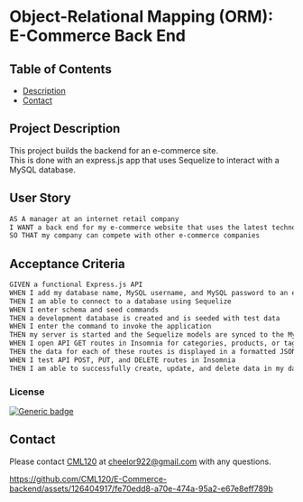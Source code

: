  # Object-Relational Mapping (ORM): E-Commerce Back End

  ## Table of Contents
  - [Description](#project-description)
  - [Contact](#contact)


  ## Project Description
  This project builds the backend for an e-commerce site.   
  This is done with an express.js app that uses Sequelize to interact with a MySQL database.
   
   ## User Story

```md
AS A manager at an internet retail company
I WANT a back end for my e-commerce website that uses the latest technologies
SO THAT my company can compete with other e-commerce companies
```

## Acceptance Criteria

```md
GIVEN a functional Express.js API
WHEN I add my database name, MySQL username, and MySQL password to an environment variable file
THEN I am able to connect to a database using Sequelize
WHEN I enter schema and seed commands
THEN a development database is created and is seeded with test data
WHEN I enter the command to invoke the application
THEN my server is started and the Sequelize models are synced to the MySQL database
WHEN I open API GET routes in Insomnia for categories, products, or tags
THEN the data for each of these routes is displayed in a formatted JSON
WHEN I test API POST, PUT, and DELETE routes in Insomnia
THEN I am able to successfully create, update, and delete data in my database
```

  ### License 
  
  [![Generic badge](https://img.shields.io/badge/License-MIT-green.svg)](https://choosealicense.com/licenses/mit/.)

  
  ## Contact
  Please contact [CML120](https://github.com/CML120) at cheelor922@gmail.com with any questions.


https://github.com/CML120/E-Commerce-backend/assets/126404917/fe70edd8-a70e-474a-95a2-e67e8eff789b


